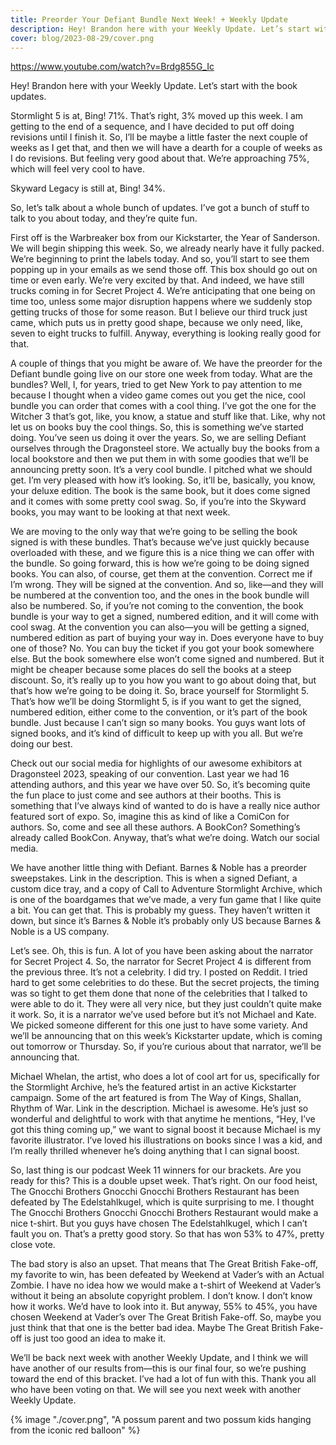 ```yaml
---
title: Preorder Your Defiant Bundle Next Week! + Weekly Update
description: Hey! Brandon here with your Weekly Update. Let’s start with the book updates. Stormlight 5 is at, Bing! 71%.
cover: blog/2023-08-29/cover.png
---
```


https://www.youtube.com/watch?v=Brdg855G_Ic

Hey! Brandon here with your Weekly Update. Let’s start with the book updates.

Stormlight 5 is at, Bing! 71%. That’s right, 3% moved up this week. I am getting to the end of a sequence, and I have decided to put off doing revisions until I finish it. So, I’ll be maybe a little faster the next couple of weeks as I get that, and then we will have a dearth for a couple of weeks as I do revisions. But feeling very good about that. We’re approaching 75%, which will feel very cool to have.

Skyward Legacy is still at, Bing! 34%.

So, let’s talk about a whole bunch of updates. I’ve got a bunch of stuff to talk to you about today, and they’re quite fun.

First off is the Warbreaker box from our Kickstarter, the Year of Sanderson. We will begin shipping this week. So, we already nearly have it fully packed. We’re beginning to print the labels today. And so, you’ll start to see them popping up in your emails as we send those off. This box should go out on time or even early. We’re very excited by that. And indeed, we have still trucks coming in for Secret Project 4. We’re anticipating that one being on time too, unless some major disruption happens where we suddenly stop getting trucks of those for some reason. But I believe our third truck just came, which puts us in pretty good shape, because we only need, like, seven to eight trucks to fulfill. Anyway, everything is looking really good for that.

A couple of things that you might be aware of. We have the preorder for the Defiant bundle going live on our store one week from today. What are the bundles? Well, I, for years, tried to get New York to pay attention to me because I thought when a video game comes out you get the nice, cool bundle you can order that comes with a cool thing. I’ve got the one for the Witcher 3 that’s got, like, you know, a statue and stuff like that. Like, why not let us on books buy the cool things. So, this is something we’ve started doing. You’ve seen us doing it over the years. So, we are selling Defiant ourselves through the Dragonsteel store. We actually buy the books from a local bookstore and then we put them in with some goodies that we’ll be announcing pretty soon. It’s a very cool bundle. I pitched what we should get. I’m very pleased with how it’s looking. So, it’ll be, basically, you know, your deluxe edition. The book is the same book, but it does come signed and it comes with some pretty cool swag. So, if you’re into the Skyward books, you may want to be looking at that next week.

We are moving to the only way that we’re going to be selling the book signed is with these bundles. That’s because we’ve just quickly because overloaded with these, and we figure this is a nice thing we can offer with the bundle. So going forward, this is how we’re going to be doing signed books. You can also, of course, get them at the convention. Correct me if I’m wrong. They will be signed at the convention. And so, like—and they will be numbered at the convention too, and the ones in the book bundle will also be numbered. So, if you’re not coming to the convention, the book bundle is your way to get a signed, numbered edition, and it will come with cool swag. At the convention you can also—you will be getting a signed, numbered edition as part of buying your way in. Does everyone have to buy one of those? No. You can buy the ticket if you got your book somewhere else. But the book somewhere else won’t come signed and numbered. But it might be cheaper because some places do sell the books at a steep discount. So, it’s really up to you how you want to go about doing that, but that’s how we’re going to be doing it. So, brace yourself for Stormlight 5. That’s how we’ll be doing Stormlight 5, is if you want to get the signed, numbered edition, either come to the convention, or it’s part of the book bundle. Just because I can’t sign so many books. You guys want lots of signed books, and it’s kind of difficult to keep up with you all. But we’re doing our best.

Check out our social media for highlights of our awesome exhibitors at Dragonsteel 2023, speaking of our convention. Last year we had 16 attending authors, and this year we have over 50. So, it’s becoming quite the fun place to just come and see authors at their booths. This is something that I’ve always kind of wanted to do is have a really nice author featured sort of expo. So, imagine this as kind of like a ComiCon for authors. So, come and see all these authors. A BookCon? Something’s already called BookCon. Anyway, that’s what we’re doing. Watch our social media.

We have another little thing with Defiant. Barnes & Noble has a preorder sweepstakes. Link in the description. This is when a signed Defiant, a custom dice tray, and a copy of Call to Adventure Stormlight Archive, which is one of the boardgames that we’ve made, a very fun game that I like quite a bit. You can get that. This is probably my guess. They haven’t written it down, but since it’s Barnes & Noble it’s probably only US because Barnes & Noble is a US company.

Let’s see. Oh, this is fun. A lot of you have been asking about the narrator for Secret Project 4. So, the narrator for Secret Project 4 is different from the previous three. It’s not a celebrity. I did try. I posted on Reddit. I tried hard to get some celebrities to do these. But the secret projects, the timing was so tight to get them done that none of the celebrities that I talked to were able to do it. They were all very nice, but they just couldn’t quite make it work. So, it is a narrator we’ve used before but it’s not Michael and Kate. We picked someone different for this one just to have some variety. And we’ll be announcing that on this week’s Kickstarter update, which is coming out tomorrow or Thursday. So, if you’re curious about that narrator, we’ll be announcing that.

Michael Whelan, the artist, who does a lot of cool art for us, specifically for the Stormlight Archive, he’s the featured artist in an active Kickstarter campaign. Some of the art featured is from The Way of Kings, Shallan, Rhythm of War. Link in the description. Michael is awesome. He’s just so wonderful and delightful to work with that anytime he mentions, “Hey, I’ve got this thing coming up,” we want to signal boost it because Michael is my favorite illustrator. I’ve loved his illustrations on books since I was a kid, and I’m really thrilled whenever he’s doing anything that I can signal boost.

So, last thing is our podcast Week 11 winners for our brackets. Are you ready for this? This is a double upset week. That’s right. On our food heist, The Gnocchi Brothers Gnocchi Gnocchi Brothers Restaurant has been defeated by The Edelstahlkugel, which is quite surprising to me. I thought The Gnocchi Brothers Gnocchi Gnocchi Brothers Restaurant would make a nice t-shirt. But you guys have chosen The Edelstahlkugel, which I can’t fault you on. That’s a pretty good story. So that has won 53% to 47%, pretty close vote.

The bad story is also an upset. That means that The Great British Fake-off, my favorite to win, has been defeated by Weekend at Vader’s with an Actual Zombie. I have no idea how we would make a t-shirt of Weekend at Vader’s without it being an absolute copyright problem. I don’t know. I don’t know how it works. We’d have to look into it. But anyway, 55% to 45%, you have chosen Weekend at Vader’s over The Great British Fake-off. So, maybe you just think that that one is the better bad idea. Maybe The Great British Fake-off is just too good an idea to make it.

We’ll be back next week with another Weekly Update, and I think we will have another of our results from—this is our final four, so we’re pushing toward the end of this bracket. I’ve had a lot of fun with this. Thank you all who have been voting on that. We will see you next week with another Weekly Update.

{% image "./cover.png", "A possum parent and two possum kids hanging from the iconic red balloon" %}
